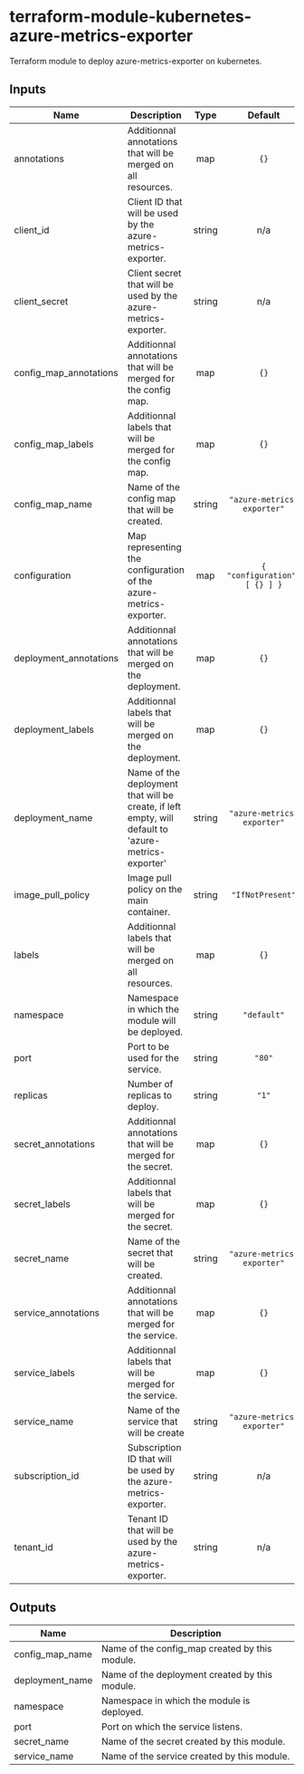 # terraform-module-kubernetes-azure-metrics-exporter

Terraform module to deploy azure-metrics-exporter on kubernetes.

<!-- BEGINNING OF PRE-COMMIT-TERRAFORM DOCS HOOK -->
## Inputs

| Name | Description | Type | Default | Required |
|------|-------------|:----:|:-----:|:-----:|
| annotations | Additionnal annotations that will be merged on all resources. | map | `{}` | no |
| client\_id | Client ID that will be used by the azure-metrics-exporter. | string | n/a | yes |
| client\_secret | Client secret that will be used by the azure-metrics-exporter. | string | n/a | yes |
| config\_map\_annotations | Additionnal annotations that will be merged for the config map. | map | `{}` | no |
| config\_map\_labels | Additionnal labels that will be merged for the config map. | map | `{}` | no |
| config\_map\_name | Name of the config map that will be created. | string | `"azure-metrics-exporter"` | no |
| configuration | Map representing the configuration of the azure-metrics-exporter. | map | `{ "configuration": [ {} ] }` | no |
| deployment\_annotations | Additionnal annotations that will be merged on the deployment. | map | `{}` | no |
| deployment\_labels | Additionnal labels that will be merged on the deployment. | map | `{}` | no |
| deployment\_name | Name of the deployment that will be create, if left empty, will default to 'azure-metrics-exporter' | string | `"azure-metrics-exporter"` | no |
| image\_pull\_policy | Image pull policy on the main container. | string | `"IfNotPresent"` | no |
| labels | Additionnal labels that will be merged on all resources. | map | `{}` | no |
| namespace | Namespace in which the module will be deployed. | string | `"default"` | no |
| port | Port to be used for the service. | string | `"80"` | no |
| replicas | Number of replicas to deploy. | string | `"1"` | no |
| secret\_annotations | Additionnal annotations that will be merged for the secret. | map | `{}` | no |
| secret\_labels | Additionnal labels that will be merged for the secret. | map | `{}` | no |
| secret\_name | Name of the secret that will be created. | string | `"azure-metrics-exporter"` | no |
| service\_annotations | Additionnal annotations that will be merged for the service. | map | `{}` | no |
| service\_labels | Additionnal labels that will be merged for the service. | map | `{}` | no |
| service\_name | Name of the service that will be create | string | `"azure-metrics-exporter"` | no |
| subscription\_id | Subscription ID that will be used by the azure-metrics-exporter. | string | n/a | yes |
| tenant\_id | Tenant ID that will be used by the azure-metrics-exporter. | string | n/a | yes |

## Outputs

| Name | Description |
|------|-------------|
| config\_map\_name | Name of the config_map created by this module. |
| deployment\_name | Name of the deployment created by this module. |
| namespace | Namespace in which the module is deployed. |
| port | Port on which the service listens. |
| secret\_name | Name of the secret created by this module. |
| service\_name | Name of the service created by this module. |

<!-- END OF PRE-COMMIT-TERRAFORM DOCS HOOK -->
